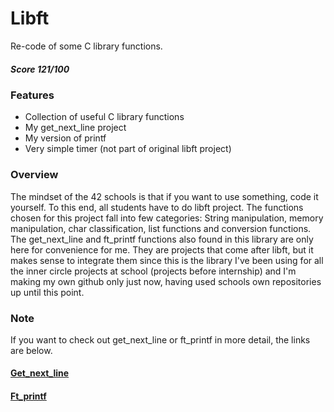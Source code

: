 # Libft

Re-code of some C library functions.

##### Score 121/100

### Features
- Collection of useful C library functions
- My get_next_line project
- My version of printf
- Very simple timer (not part of original libft project)

### Overview

The mindset of the 42 schools is that if you want to use something, code it yourself. To this end, all students have to do libft project. The functions chosen for this project fall into few categories: String manipulation, memory manipulation, char classification, list functions and conversion functions. The get_next_line and ft_printf functions also found in this library are only here for convenience for me. They are projects that come after libft, but it makes sense to integrate them since this is the library I've been using for all the inner circle projects at school (projects before internship) and I'm making my own github only just now, having used schools own repositories up until this point.

### Note
If you want to check out get_next_line or ft_printf in more detail, the links are below.
#### [Get_next_line](https://github.com/jmakela42/Get_next_line)
#### [Ft_printf](https://github.com/jmakela42/Ft_printf)
